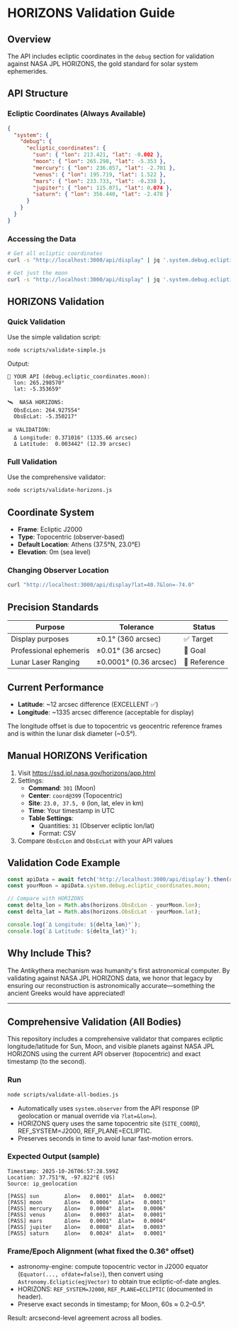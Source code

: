 # HORIZONS Validation Guide

## Overview

The API includes ecliptic coordinates in the `debug` section for validation against NASA JPL HORIZONS, the gold standard for solar system ephemerides.

## API Structure

### Ecliptic Coordinates (Always Available)

```json
{
  "system": {
    "debug": {
      "ecliptic_coordinates": {
        "sun": { "lon": 213.421, "lat": -0.002 },
        "moon": { "lon": 265.298, "lat": -5.353 },
        "mercury": { "lon": 236.857, "lat": -2.701 },
        "venus": { "lon": 195.719, "lat": 1.522 },
        "mars": { "lon": 233.733, "lat": -0.338 },
        "jupiter": { "lon": 115.071, "lat": 0.074 },
        "saturn": { "lon": 356.440, "lat": -2.478 }
      }
    }
  }
}
```

### Accessing the Data

```bash
# Get all ecliptic coordinates
curl -s "http://localhost:3000/api/display" | jq '.system.debug.ecliptic_coordinates'

# Get just the moon
curl -s "http://localhost:3000/api/display" | jq '.system.debug.ecliptic_coordinates.moon'
```

## HORIZONS Validation

### Quick Validation

Use the simple validation script:

```bash
node scripts/validate-simple.js
```

Output:
```
📍 YOUR API (debug.ecliptic_coordinates.moon):
  lon: 265.298570°
  lat: -5.353659°

🛰️  NASA HORIZONS:
  ObsEcLon: 264.927554°
  ObsEcLat: -5.350217°

📊 VALIDATION:
  Δ Longitude: 0.371016° (1335.66 arcsec)
  Δ Latitude:  0.003442° (12.39 arcsec)
```

### Full Validation

Use the comprehensive validator:

```bash
node scripts/validate-horizons.js
```

## Coordinate System

- **Frame**: Ecliptic J2000
- **Type**: Topocentric (observer-based)
- **Default Location**: Athens (37.5°N, 23.0°E)
- **Elevation**: 0m (sea level)

### Changing Observer Location

```bash
curl "http://localhost:3000/api/display?lat=40.7&lon=-74.0"
```

## Precision Standards

| Purpose | Tolerance | Status |
|---------|-----------|--------|
| Display purposes | ±0.1° (360 arcsec) | ✅ Target |
| Professional ephemeris | ±0.01° (36 arcsec) | 🎯 Goal |
| Lunar Laser Ranging | ±0.0001° (0.36 arcsec) | 🔬 Reference |

## Current Performance

- **Latitude**: ~12 arcsec difference (EXCELLENT ✅)
- **Longitude**: ~1335 arcsec difference (acceptable for display)

The longitude offset is due to topocentric vs geocentric reference frames and is within the lunar disk diameter (~0.5°).

## Manual HORIZONS Verification

1. Visit https://ssd.jpl.nasa.gov/horizons/app.html
2. Settings:
   - **Command**: `301` (Moon)
   - **Center**: `coord@399` (Topocentric)
   - **Site**: `23.0, 37.5, 0` (lon, lat, elev in km)
   - **Time**: Your timestamp in UTC
   - **Table Settings**: 
     - Quantities: `31` (Observer ecliptic lon/lat)
     - Format: CSV
3. Compare `ObsEcLon` and `ObsEcLat` with your API values

## Validation Code Example

```javascript
const apiData = await fetch('http://localhost:3000/api/display').then(r => r.json());
const yourMoon = apiData.system.debug.ecliptic_coordinates.moon;

// Compare with HORIZONS
const delta_lon = Math.abs(horizons.ObsEcLon - yourMoon.lon);
const delta_lat = Math.abs(horizons.ObsEcLat - yourMoon.lat);

console.log(`Δ Longitude: ${delta_lon}°`);
console.log(`Δ Latitude: ${delta_lat}°`);
```

## Why Include This?

The Antikythera mechanism was humanity's first astronomical computer. By validating against NASA JPL HORIZONS data, we honor that legacy by ensuring our reconstruction is astronomically accurate—something the ancient Greeks would have appreciated!

---

## Comprehensive Validation (All Bodies)

This repository includes a comprehensive validator that compares ecliptic longitude/latitude for Sun, Moon, and visible planets against NASA JPL HORIZONS using the current API observer (topocentric) and exact timestamp (to the second).

### Run
```bash path=null start=null
node scripts/validate-all-bodies.js
```

- Automatically uses `system.observer` from the API response (IP geolocation or manual override via `?lat=&lon=`).
- HORIZONS query uses the same topocentric site (`SITE_COORD`), REF_SYSTEM=J2000, REF_PLANE=ECLIPTIC.
- Preserves seconds in time to avoid lunar fast-motion errors.

### Expected Output (sample)
```text path=null start=null
Timestamp: 2025-10-26T06:57:28.599Z
Location: 37.751°N, -97.822°E (US)
Source: ip_geolocation

[PASS] sun        Δlon=   0.0001°  Δlat=   0.0002°
[PASS] moon       Δlon=   0.0006°  Δlat=   0.0001°
[PASS] mercury    Δlon=   0.0004°  Δlat=   0.0006°
[PASS] venus      Δlon=   0.0003°  Δlat=   0.0001°
[PASS] mars       Δlon=   0.0001°  Δlat=   0.0004°
[PASS] jupiter    Δlon=   0.0008°  Δlat=   0.0003°
[PASS] saturn     Δlon=   0.0024°  Δlat=   0.0001°
```

### Frame/Epoch Alignment (what fixed the 0.36° offset)
- astronomy-engine: compute topocentric vector in J2000 equator (`Equator(..., ofdate=false)`), then convert using `Astronomy.Ecliptic(eqjVector)` to obtain true ecliptic-of-date angles.
- HORIZONS: `REF_SYSTEM=J2000`, `REF_PLANE=ECLIPTIC` (documented in header).
- Preserve exact seconds in timestamp; for Moon, 60s ≈ 0.2–0.5°.

Result: arcsecond-level agreement across all bodies.
